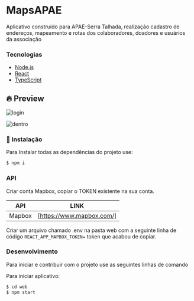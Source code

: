 # MapsAPAE
Aplicativo construído para APAE-Serra Talhada, realização cadastro de endereços, mapeamento e rotas dos colaboradores, doadores e usuários da associação

### Tecnologias 

  - [Node.js](https://nodejs.org/en/)
  - [React](https://reactjs.org/)
  - [TypeScript](https://www.typescriptlang.org/)

## 🔥 Preview
![login](https://user-images.githubusercontent.com/48795370/111868928-a482d900-895b-11eb-9b72-d2724fe71b80.png)

![dentro](https://user-images.githubusercontent.com/48795370/111868938-b2d0f500-895b-11eb-82b5-e1a95ac31d07.png)


### 🚀 Instalação

Para Instalar todas as dependências do projeto use:

```sh
$ npm i
```


### API

Criar conta Mapbox, copiar o TOKEN existente na sua conta.

| API | LINK |
| ------ | ------ |
| Mapbox | [https://www.mapbox.com/] |

Criar um arquivo chamado .env na pasta web com a seguinte linha de código `REACT_APP_MAPBOX_TOKEN=` token que acabou de copiar.


### Desenvolvimento

Para iniciar e contribuir com o projeto use as seguintes linhas de comando

Para iniciar aplicativo:
```sh
$ cd web
$ npm start
```

